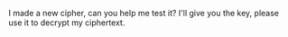 I made a new cipher, can you help me test it? I'll give you the key, please use it to decrypt my ciphertext.
